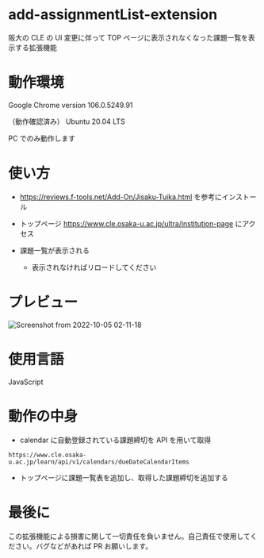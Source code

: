 # add-assignmentList-extension

阪大の CLE の UI 変更に伴って TOP ページに表示されなくなった課題一覧を表示する拡張機能

# 動作環境

Google Chrome version 106.0.5249.91

（動作確認済み） Ubuntu 20.04 LTS

PC でのみ動作します

# 使い方

- https://reviews.f-tools.net/Add-On/Jisaku-Tuika.html
  を参考にインストール

- トップページ
  https://www.cle.osaka-u.ac.jp/ultra/institution-page
  にアクセス

- 課題一覧が表示される
  - 表示されなければリロードしてください

# プレビュー
![Screenshot from 2022-10-05 02-11-18](https://user-images.githubusercontent.com/74486926/193956836-742ac99f-59ed-4d65-bbc1-df3bc1bf2177.png)
# 使用言語

JavaScript


# 動作の中身

- calendar に自動登録されている課題締切を API を用いて取得

```
https://www.cle.osaka-u.ac.jp/learn/api/v1/calendars/dueDateCalendarItems
```

- トップページに課題一覧表を追加し、取得した課題締切を追加する

# 最後に

この拡張機能による損害に関して一切責任を負いません。自己責任で使用してください。バグなどがあれば PR お願いします。
